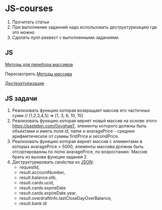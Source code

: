 # JS-courses
1. Прочитать статьи
3. При выполнении заданний надо использовать деструктуризацию где это можно
2. Сделать пулл реквест с выполненными заданиями

##  JS
[Методы для перебора массивов](https://learn.javascript.ru/array-iteration)

Пересмотреть [Методы массива](https://developer.mozilla.org/ru/docs/Web/JavaScript/Reference/Global_Objects/Array)

[Деструктуризация](https://learn.javascript.ru/destructuring)


## JS задачи
1. Реализовать функцию которая возвращает массив его частичных сумм // [1,2,3,4,5] => [1, 3, 6, 10, 15]
2. Реализовать функцию которая вернет новый массив на основе этого https://pastebin.com/0xvghaeT, элементы которого должны быть объектами и иметь поля id, name и avaragePrice - среднее арифметическое от суммы firstPrice и secondPrice.
3. Реализовать функцию которая вернет массив с элементами в которых avaragePrice > 5000, элементы массива должны быть отсортированны по полю avaragePrice, по возростанию. Массив брать из вызова функции задания 2.
4. Деструктурировать свойства из [JSON](https://pastebin.com/tTqELBxC): 
    * requestId, 
    * result.accountNumber, 
    * result.balance.otb, 
    * result.cards.ucid, 
    * result.cards.expireDate
    * result.cards.expireDate.year,
    * result.overdraftInfo.lastCloseDayOverBalance, 
    * result.bank.id
